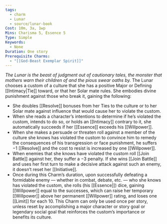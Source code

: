 ```yaml
---
tags:
  - charm
  - Lunar
  - source/lunar-book
Cost: 10m, 3a, 1wp
Mins: Charisma 5, Essence 5
Type: Simple
Keywords:
  - None
Duration: One story
Prerequisite Charms:
  - "[[God-Beast Exemplar Spirit]]"
---
```

*The Lunar is the beast of judgment out of cautionary tales, the monster that mothers warn their children of and the pious swear oaths by.*
The Lunar chooses a custom of a culture that she has a positive Major or Defining [[Intimacy|Tie]] toward, or that her Solar mate rules. She embodies divine punishment against those who break it, gaining the following: 
- She doubles [[Resolve]] bonuses from her Ties to the culture or to her Solar mate against influence that would cause her to violate the custom. 
- When she reads a character’s intentions to determine if he’s violated the custom, intends to do so, or holds an [[Intimacy]] contrary to it, she automatically succeeds if her [[Essence]] exceeds his [[Willpower]]. 
- When she makes a persuade or threaten roll against a member of the culture she knows has violated the custom to convince him to remedy the consequences of his transgression or face punishment, he suffers −1 [[Resolve]] and the cost to resist is increased by one [[Willpower]]. 
- When enemies that she knows have violated the custom roll [[Join Battle]] against her, they suffer a −3 penalty. If she wins [[Join Battle]] and uses her first turn to make a decisive attack against such an enemy, it doesn’t reset her [[Initiative]]. 
- Once during this Charm’s duration, upon successfully defeating a formidable enemy — whether in combat, debate, etc. — who she knows has violated the custom, she rolls (his [[Essence]]) dice, gaining [[Willpower]] equal to the successes, which can raise her temporary [[Willpower]] above her permanent [[Willpower]] rating, and loses one [[Limit]] for each 10. This Charm can only be used once per story, unless reset by accomplishing a major character or story goal or legendary social goal that reinforces the custom’s importance or benefits its culture. 